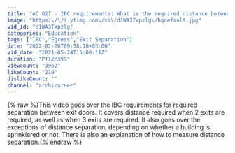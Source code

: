 ```yaml
---
title: "AC 027 - IBC requirements: What is the required distance between exit doors?"
image: "https:\/\/i.ytimg.com\/vi\/d1WA3Txpzlg\/hqdefault.jpg"
vid_id: "d1WA3Txpzlg"
categories: "Education"
tags: ["IBC","Egress","Exit Separation"]
date: "2022-02-06T09:38:10+03:00"
vid_date: "2021-05-24T15:00:11Z"
duration: "PT12M39S"
viewcount: "3952"
likeCount: "219"
dislikeCount: ""
channel: "archicorner"
---
```

{% raw %}This video goes over the IBC requirements for required separation between exit doors. It covers distance required when 2 exits are required, as well as when 3 exits are required. It also goes over the exceptions of distance separation, depending on whether a building is sprinklered or not. There is also an explanation of how to measure distance separation.{% endraw %}
